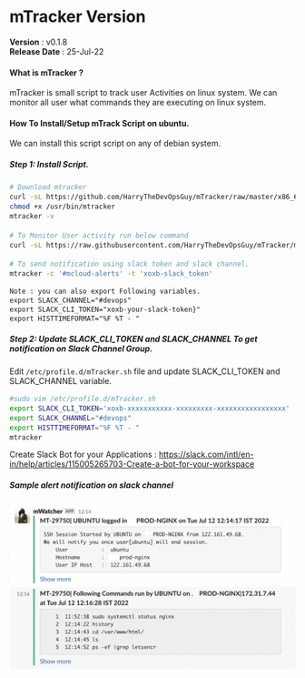 # mTracker Version
 **Version**        : v0.1.8 <br>
 **Release Date**   : 25-Jul-22 <br>

#### What is mTracker ?
mTracker is small script to track user Activities on linux system. We can monitor all user what commands they are executing on linux system.

#### How To Install/Setup mTrack Script on ubuntu.
We can install this script script on any of debian system.

##### Step 1: Install Script.
```bash
# Download mtracker
curl -sL https://github.com/HarryTheDevOpsGuy/mTracker/raw/master/x86_64/mtracker -o /usr/bin/mtracker
chmod +x /usr/bin/mtracker
mtracker -v

# To Monitor User activity run below command
curl -sL https://raw.githubusercontent.com/HarryTheDevOpsGuy/mTracker/master/mtracker.sh -o /etc/profile.d/mTracker.sh

# To send notification using slack token and slack channel.
mtracker -c '#mcloud-alerts' -t 'xoxb-slack_token'
```

    Note : you can also export Following variables.
    export SLACK_CHANNEL="#devops"
    export SLACK_CLI_TOKEN="xoxb-your-slack-token}"
    export HISTTIMEFORMAT="%F %T - "


##### Step 2: Update SLACK_CLI_TOKEN and SLACK_CHANNEL To get notification on Slack Channel Group.

Edit `/etc/profile.d/mTracker.sh` file and update SLACK_CLI_TOKEN and SLACK_CHANNEL variable.

```bash
#sudo vim /etc/profile.d/mTracker.sh
export SLACK_CLI_TOKEN='xoxb-xxxxxxxxxxx-xxxxxxxxx-xxxxxxxxxxxxxxxxx'
export SLACK_CHANNEL="#devops"
export HISTTIMEFORMAT="%F %T - "
mtracker
```
Create Slack Bot for your Applications : https://slack.com/intl/en-in/help/articles/115005265703-Create-a-bot-for-your-workspace


##### Sample alert notification on slack channel
![Alt text](https://github.com/HarryTheDevOpsGuy/mTracker/raw/master/src/Alert-sample.png)
